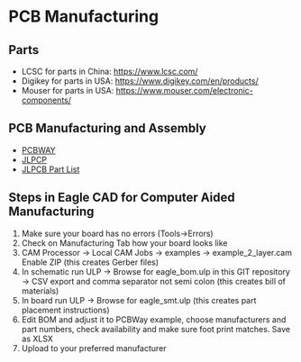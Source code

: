 # PCB Manufacturing

## Parts
- LCSC for parts in China: https://www.lcsc.com/
- Digikey for parts in USA: https://www.digikey.com/en/products/
- Mouser for parts in USA: https://www.mouser.com/electronic-components/

## PCB Manufacturing and Assembly

- [PCBWAY](https://www.pcbway.com/quotesmt.aspx)
- [JLPCP](https://jlcpcb.com/)
- [JLPCB Part List](https://jlcpcb.com/parts)

## Steps in Eagle CAD for Computer Aided Manufacturing

1) Make sure your board has no errors (Tools->Errors)
2) Check on Manufacturing Tab how your board looks like
3) CAM Processor -> Local CAM Jobs -> examples -> example_2_layer.cam
    Enable ZIP (this creates Gerber files)
4) In schematic run ULP -> Browse for eagle_bom.ulp in this GIT repository -> CSV export and comma separator not semi colon (this creates bill of materials)
5) In board run ULP -> Browse for eagle_smt.ulp (this creates part placement instructions)
6) Edit BOM and adjust it to PCBWay example, choose manufacturers and part numbers, check availability and make sure foot print matches. Save as XLSX
7) Upload to your preferred manufacturer
